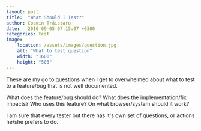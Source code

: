 ```yaml
---
layout: post
title:  "What Should I Test?"
author: Cosmin Trăistaru
date:   2016-09-05 07:15:07 +0300
categories: test
image:
    location: /assets/images/question.jpg
    alt: "What to test question"
    width: "1600"
    height: "503"
---
```

These are my go to questions when I get to overwhelmed about what to
test to a feature/bug that is not well documented.

What does the feature/bug should do?
What does the implementation/fix impacts?
Who uses this feature?
On what browser/system should it work?

I am sure that every tester out there has it's own set of questions, 
or actions he/she prefers to do.